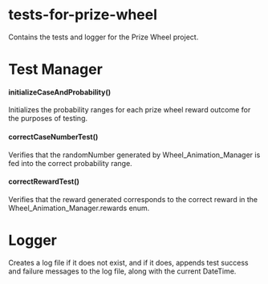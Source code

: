 # tests-for-prize-wheel
Contains the tests and logger for the Prize Wheel project.

# Test Manager
#### initializeCaseAndProbability()
Initializes the probability ranges for each prize wheel reward outcome for the purposes of testing.

#### correctCaseNumberTest()
Verifies that the randomNumber generated by Wheel_Animation_Manager is fed into the correct probability range.

#### correctRewardTest()
Verifies that the reward generated corresponds to the correct reward in the Wheel_Animation_Manager.rewards enum.

# Logger
Creates a log file if it does not exist, and if it does, appends test success and failure messages to the log file, along with the current DateTime.
